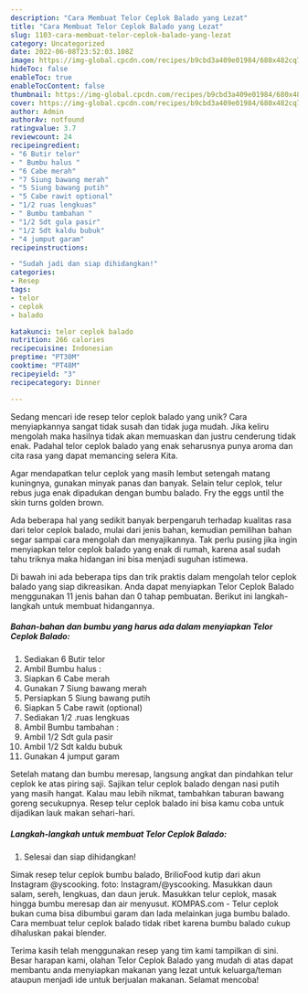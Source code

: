 ```yaml
---
description: "Cara Membuat Telor Ceplok Balado yang Lezat"
title: "Cara Membuat Telor Ceplok Balado yang Lezat"
slug: 1103-cara-membuat-telor-ceplok-balado-yang-lezat
category: Uncategorized
date: 2022-06-08T23:52:03.108Z
image: https://img-global.cpcdn.com/recipes/b9cbd3a409e01984/680x482cq70/telor-ceplok-balado-foto-resep-utama.jpg
hideToc: false
enableToc: true
enableTocContent: false
thumbnail: https://img-global.cpcdn.com/recipes/b9cbd3a409e01984/680x482cq70/telor-ceplok-balado-foto-resep-utama.jpg
cover: https://img-global.cpcdn.com/recipes/b9cbd3a409e01984/680x482cq70/telor-ceplok-balado-foto-resep-utama.jpg
author: Admin
authorAv: notfound
ratingvalue: 3.7
reviewcount: 24
recipeingredient:
- "6 Butir telor"
- " Bumbu halus "
- "6 Cabe merah"
- "7 Siung bawang merah"
- "5 Siung bawang putih"
- "5 Cabe rawit optional"
- "1/2 ruas lengkuas"
- " Bumbu tambahan "
- "1/2 Sdt gula pasir"
- "1/2 Sdt kaldu bubuk"
- "4 jumput garam"
recipeinstructions:

- "Sudah jadi dan siap dihidangkan!"
categories:
- Resep
tags:
- telor
- ceplok
- balado

katakunci: telor ceplok balado 
nutrition: 266 calories
recipecuisine: Indonesian
preptime: "PT30M"
cooktime: "PT48M"
recipeyield: "3"
recipecategory: Dinner

---
```





Sedang mencari ide resep telor ceplok balado yang unik? Cara menyiapkannya sangat tidak susah dan tidak juga mudah. Jika keliru mengolah maka hasilnya tidak akan memuaskan dan justru cenderung tidak enak. Padahal telor ceplok balado yang enak seharusnya punya aroma dan cita rasa yang dapat memancing selera Kita.





Agar mendapatkan telur ceplok yang masih lembut setengah matang kuningnya, gunakan minyak panas dan banyak. Selain telur ceplok, telur rebus juga enak dipadukan dengan bumbu balado. Fry the eggs until the skin turns golden brown.

Ada beberapa hal yang sedikit banyak berpengaruh terhadap kualitas rasa dari telor ceplok balado, mulai dari jenis bahan, kemudian pemilihan bahan segar sampai cara mengolah dan menyajikannya. Tak perlu pusing jika ingin menyiapkan telor ceplok balado yang enak di rumah, karena asal sudah tahu triknya maka hidangan ini bisa menjadi suguhan istimewa.






Di bawah ini ada beberapa tips dan trik praktis dalam mengolah telor ceplok balado yang siap dikreasikan. Anda dapat menyiapkan Telor Ceplok Balado menggunakan 11 jenis bahan dan 0 tahap pembuatan. Berikut ini langkah-langkah untuk membuat hidangannya.

<!--inarticleads1-->

##### Bahan-bahan dan bumbu yang harus ada dalam menyiapkan Telor Ceplok Balado:

1. Sediakan 6 Butir telor
1. Ambil  Bumbu halus :
1. Siapkan 6 Cabe merah
1. Gunakan 7 Siung bawang merah
1. Persiapkan 5 Siung bawang putih
1. Siapkan 5 Cabe rawit (optional)
1. Sediakan 1/2 .ruas lengkuas
1. Ambil  Bumbu tambahan :
1. Ambil 1/2 Sdt gula pasir
1. Ambil 1/2 Sdt kaldu bubuk
1. Gunakan 4 jumput garam


Setelah matang dan bumbu meresap, langsung angkat dan pindahkan telur ceplok ke atas piring saji. Sajikan telur ceplok balado dengan nasi putih yang masih hangat. Kalau mau lebih nikmat, tambahkan taburan bawang goreng secukupnya. Resep telur ceplok balado ini bisa kamu coba untuk dijadikan lauk makan sehari-hari. 

<!--inarticleads2-->

##### Langkah-langkah untuk membuat Telor Ceplok Balado:


1. Selesai dan siap dihidangkan!

Simak resep telur ceplok bumbu balado, BrilioFood kutip dari akun Instagram @yscooking. foto: Instagram/@yscooking. Masukkan daun salam, sereh, lengkuas, dan daun jeruk. Masukkan telur ceplok, masak hingga bumbu meresap dan air menyusut. KOMPAS.com - Telur ceplok bukan cuma bisa dibumbui garam dan lada melainkan juga bumbu balado. Cara membuat telur ceplok balado tidak ribet karena bumbu balado cukup dihaluskan pakai blender. 

Terima kasih telah menggunakan resep yang tim kami tampilkan di sini. Besar harapan kami, olahan Telor Ceplok Balado yang mudah di atas dapat membantu anda menyiapkan makanan yang lezat untuk keluarga/teman ataupun menjadi ide untuk berjualan makanan. Selamat mencoba!
